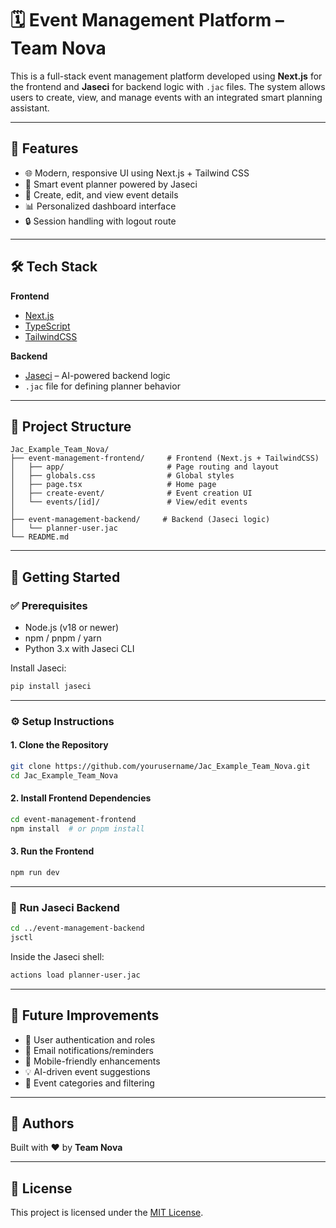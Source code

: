 # 🗓️ Event Management Platform – Team Nova

This is a full-stack event management platform developed using **Next.js** for the frontend and **Jaseci** for backend logic with `.jac` files. The system allows users to create, view, and manage events with an integrated smart planning assistant.

---

## 🚀 Features

- 🌐 Modern, responsive UI using Next.js + Tailwind CSS  
- 🧠 Smart event planner powered by Jaseci  
- 📝 Create, edit, and view event details  
- 📊 Personalized dashboard interface  
- 🔒 Session handling with logout route  

---

## 🛠️ Tech Stack

**Frontend**
- [Next.js](https://nextjs.org/)
- [TypeScript](https://www.typescriptlang.org/)
- [TailwindCSS](https://tailwindcss.com/)

**Backend**
- [Jaseci](https://docs.jaseci.org/) – AI-powered backend logic
- `.jac` file for defining planner behavior

---

## 📁 Project Structure

```
Jac_Example_Team_Nova/
├── event-management-frontend/     # Frontend (Next.js + TailwindCSS)
│   ├── app/                       # Page routing and layout
│   ├── globals.css                # Global styles
│   ├── page.tsx                   # Home page
│   ├── create-event/              # Event creation UI
│   └── events/[id]/               # View/edit events
│
├── event-management-backend/     # Backend (Jaseci logic)
│   └── planner-user.jac
└── README.md
```

---

## 🔧 Getting Started

### ✅ Prerequisites

- Node.js (v18 or newer)
- npm / pnpm / yarn
- Python 3.x with Jaseci CLI

Install Jaseci:
```bash
pip install jaseci
```

---

### ⚙️ Setup Instructions

#### 1. Clone the Repository
```bash
git clone https://github.com/yourusername/Jac_Example_Team_Nova.git
cd Jac_Example_Team_Nova
```

#### 2. Install Frontend Dependencies
```bash
cd event-management-frontend
npm install  # or pnpm install
```

#### 3. Run the Frontend
```bash
npm run dev
```

---

### 🧠 Run Jaseci Backend

```bash
cd ../event-management-backend
jsctl
```

Inside the Jaseci shell:
```bash
actions load planner-user.jac
```

---

## 🔮 Future Improvements

- 🔐 User authentication and roles  
- 📧 Email notifications/reminders  
- 📱 Mobile-friendly enhancements  
- 💡 AI-driven event suggestions  
- 📂 Event categories and filtering  

---

## 👥 Authors

Built with ❤️ by **Team Nova**

---

## 📄 License

This project is licensed under the [MIT License](https://opensource.org/licenses/MIT).
